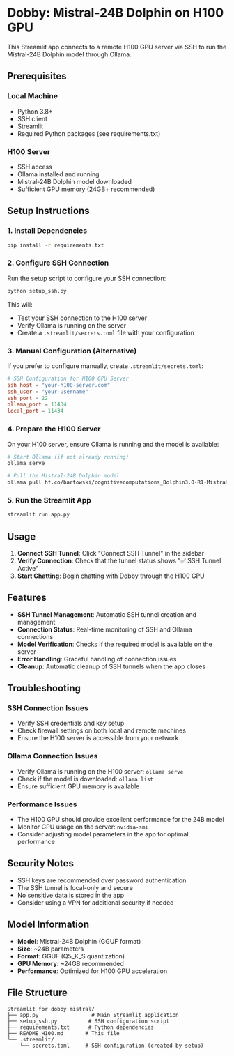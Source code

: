 # Dobby: Mistral-24B Dolphin on H100 GPU

This Streamlit app connects to a remote H100 GPU server via SSH to run the Mistral-24B Dolphin model through Ollama.

## Prerequisites

### Local Machine
- Python 3.8+
- SSH client
- Streamlit
- Required Python packages (see requirements.txt)

### H100 Server
- SSH access
- Ollama installed and running
- Mistral-24B Dolphin model downloaded
- Sufficient GPU memory (24GB+ recommended)

## Setup Instructions

### 1. Install Dependencies

```bash
pip install -r requirements.txt
```

### 2. Configure SSH Connection

Run the setup script to configure your SSH connection:

```bash
python setup_ssh.py
```

This will:
- Test your SSH connection to the H100 server
- Verify Ollama is running on the server
- Create a `.streamlit/secrets.toml` file with your configuration

### 3. Manual Configuration (Alternative)

If you prefer to configure manually, create `.streamlit/secrets.toml`:

```toml
# SSH Configuration for H100 GPU Server
ssh_host = "your-h100-server.com"
ssh_user = "your-username"
ssh_port = 22
ollama_port = 11434
local_port = 11434
```

### 4. Prepare the H100 Server

On your H100 server, ensure Ollama is running and the model is available:

```bash
# Start Ollama (if not already running)
ollama serve

# Pull the Mistral-24B Dolphin model
ollama pull hf.co/bartowski/cognitivecomputations_Dolphin3.0-R1-Mistral-24B-GGUF:Q5_K_S
```

### 5. Run the Streamlit App

```bash
streamlit run app.py
```

## Usage

1. **Connect SSH Tunnel**: Click "Connect SSH Tunnel" in the sidebar
2. **Verify Connection**: Check that the tunnel status shows "✅ SSH Tunnel Active"
3. **Start Chatting**: Begin chatting with Dobby through the H100 GPU

## Features

- **SSH Tunnel Management**: Automatic SSH tunnel creation and management
- **Connection Status**: Real-time monitoring of SSH and Ollama connections
- **Model Verification**: Checks if the required model is available on the server
- **Error Handling**: Graceful handling of connection issues
- **Cleanup**: Automatic cleanup of SSH tunnels when the app closes

## Troubleshooting

### SSH Connection Issues
- Verify SSH credentials and key setup
- Check firewall settings on both local and remote machines
- Ensure the H100 server is accessible from your network

### Ollama Connection Issues
- Verify Ollama is running on the H100 server: `ollama serve`
- Check if the model is downloaded: `ollama list`
- Ensure sufficient GPU memory is available

### Performance Issues
- The H100 GPU should provide excellent performance for the 24B model
- Monitor GPU usage on the server: `nvidia-smi`
- Consider adjusting model parameters in the app for optimal performance

## Security Notes

- SSH keys are recommended over password authentication
- The SSH tunnel is local-only and secure
- No sensitive data is stored in the app
- Consider using a VPN for additional security if needed

## Model Information

- **Model**: Mistral-24B Dolphin (GGUF format)
- **Size**: ~24B parameters
- **Format**: GGUF (Q5_K_S quantization)
- **GPU Memory**: ~24GB recommended
- **Performance**: Optimized for H100 GPU acceleration

## File Structure

```
Streamlit for dobby mistral/
├── app.py                 # Main Streamlit application
├── setup_ssh.py          # SSH configuration script
├── requirements.txt      # Python dependencies
├── README_H100.md       # This file
└── .streamlit/
    └── secrets.toml     # SSH configuration (created by setup)
``` 